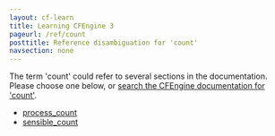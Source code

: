 ```yaml
---
layout: cf-learn
title: Learning CFEngine 3
pageurl: /ref/count
posttitle: Reference disambiguation for 'count'
navsection: none
---
```


The term 'count' could refer to several sections in the documentation. Please choose one below, or
[search the CFEngine documentation for 'count'](http://cfengine.com/docs/3.5/search.html?q=count).

- [process_count](http://cfengine.com/docs/3.5/reference-promise-types-processes.html#process_count)
- [sensible_count](http://cfengine.com/docs/3.5/reference-promise-types-storage.html#sensible_count)
